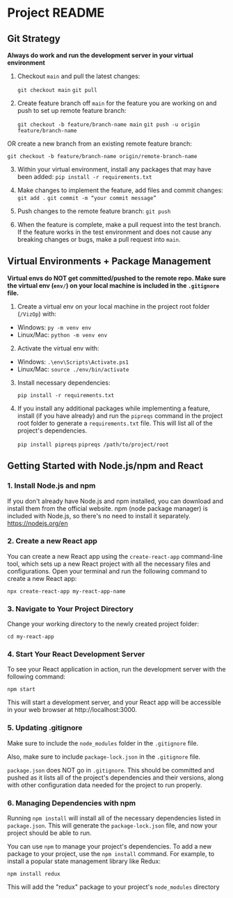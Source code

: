 # Project README

## Git Strategy

**Always do work and run the development server in your virtual environment**

1. Checkout `main` and pull the latest changes:

    `git checkout main`
    `git pull`


2. Create feature branch off `main` for the feature you are working on and push to set up remote feature branch:

    `git checkout -b feature/branch-name main`
    `git push -u origin feature/branch-name`

OR create a new branch from an existing remote feature branch:

`git checkout -b feature/branch-name origin/remote-branch-name`


3. Within your virtual environment, install any packages that may have been added:
    `pip install -r requirements.txt`


4. Make changes to implement the feature, add files and commit changes:
    `git add .`
    `git commit -m “your commit message”`


5. Push changes to the remote feature branch:
    `git push`


6. When the feature is complete, make a pull request into the test branch. If the feature works in the test environment and does not cause any breaking changes or bugs, make a pull request into `main`.



## Virtual Environments + Package Management

**Virtual envs do NOT get committed/pushed to the remote repo. Make sure the virtual env (`env/`) on your local machine is included in the `.gitignore` file.**

1. Create a virtual env on your local machine in the project root folder (`/VizOp`) with:

-    Windows: `py -m venv env` 
-    Linux/Mac: `python -m venv env`


2. Activate the virtual env with:

-   Windows: `.\env\Scripts\Activate.ps1`
-   Linux/Mac: `source ./env/bin/activate`


3. Install necessary dependencies:

    `pip install -r requirements.txt`


4. If you install any additional packages while implementing a feature, install (if you have already) and run the `pipreqs` command in the project root folder to generate a `requirements.txt` file. This will list all of the project's dependencies.

    `pip install pipreqs` 
    `pipreqs /path/to/project/root`



## Getting Started with Node.js/npm and React


### 1. Install Node.js and npm

If you don't already have Node.js and npm installed, you can download and install them from the official website. npm (node package manager) is included with Node.js, so there's no need to install it separately. https://nodejs.org/en


### 2. Create a new React app

You can create a new React app using the `create-react-app` command-line tool, which sets up a new React project with all the necessary files and configurations. Open your terminal and run the following command to create a new React app:

`npx create-react-app my-react-app-name`


### 3. Navigate to Your Project Directory

Change your working directory to the newly created project folder:

`cd my-react-app`


### 4. Start Your React Development Server

To see your React application in action, run the development server with the following command:

`npm start`

This will start a development server, and your React app will be accessible in your web browser at http://localhost:3000.


### 5. Updating .gitignore

Make sure to include the `node_modules` folder in the `.gitignore` file. 

Also, make sure to include `package-lock.json` in the `.gitignore` file. 

`package.json` does NOT go in `.gitignore`. This should be committed and pushed as it lists all of the project's dependencies and their versions, along with other configuration data needed for the project to run properly.


### 6. Managing Dependencies with npm

Running `npm install` will install all of the necessary dependencies listed in `package.json`. This will generate the `package-lock.json` file, and now your project should be able to run.

You can use `npm` to manage your project's dependencies. To add a new package to your project, use the `npm install` command. For example, to install a popular state management library like Redux:

`npm install redux`

This will add the "redux" package to your project's `node_modules` directory 
